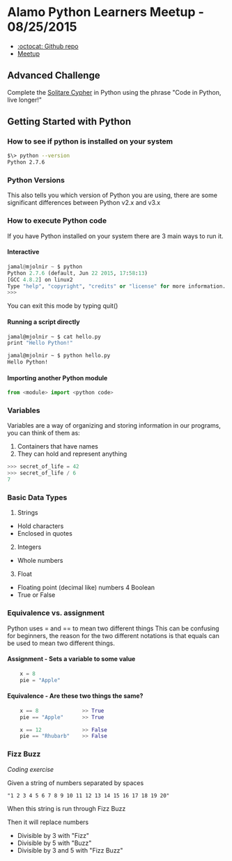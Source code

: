 # Alamo Python Learners Meetup - 08/25/2015

* [:octocat: Github repo](https://github.com/alamo-python-learners/alamo-python-learners)
* [Meetup](http://www.meetup.com/Alamo-Python-Learners)

## Advanced Challenge

Complete the [Solitare Cypher](http://rubyquiz.com/quiz1.html) in Python using the phrase "Code in Python, live longer!"

## Getting Started with Python

### How to see if python is installed on your system

```bash
$\> python --version
Python 2.7.6
```

### Python Versions

This also tells you which version of Python you are using, there are some significant differences between Python v2.x and v3.x

### How to execute Python code

If you have Python installed on your system there are 3 main ways to run it.

#### Interactive

```python
jamal@mjolnir ~ $ python
Python 2.7.6 (default, Jun 22 2015, 17:58:13)
[GCC 4.8.2] on linux2
Type "help", "copyright", "credits" or "license" for more information.
>>>
```

You can exit this mode by typing quit()

#### Running a script directly

```bash
jamal@mjolnir ~ $ cat hello.py
print "Hello Python!"

jamal@mjolnir ~ $ python hello.py
Hello Python!
```

#### Importing another Python module

```python
from <module> import <python code>
```

### Variables

Variables are a way of organizing and storing information in our programs, you can think of them as:

1. Containers that have names
2. They can hold and represent anything

```python
>>> secret_of_life = 42
>>> secret_of_life / 6
7
```

### Basic Data Types

1. Strings
  * Hold characters
  * Enclosed in quotes
2. Integers
  * Whole numbers
3. Float
  * Floating point (decimal like) numbers
4 Boolean
  * True or False

### Equivalence vs. assignment

Python uses = and == to mean two different things
This can be confusing for beginners, the reason for the two different notations is that equals can be used to mean two different things.

#### Assignment - Sets a variable to some value

```python
    x = 8
    pie = "Apple"
```

#### Equivalence - Are these two things the same?

```python
    x == 8              >> True
    pie == "Apple"      >> True

    x == 12             >> False
    pie == "Rhubarb"    >> False
```

### Fizz Buzz

*Coding exercise*

Given a string of numbers separated by spaces

    "1 2 3 4 5 6 7 8 9 10 11 12 13 14 15 16 17 18 19 20"

When this string is run through Fizz Buzz

Then it will replace numbers

* Divisible by 3 with "Fizz"
* Divisible by 5 with "Buzz"
* Divisible by 3 and 5 with "Fizz Buzz"

